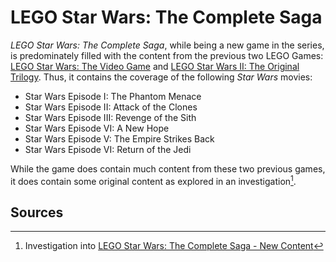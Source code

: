 # LEGO Star Wars: The Complete Saga

*LEGO Star Wars: The Complete Saga*, while being a new game in the series, is predominately filled with the content from the previous two LEGO Games: [LEGO Star Wars: The Video Game] and [LEGO Star Wars II: The Original Trilogy]. Thus, it contains the coverage of the following *Star Wars* movies:

- Star Wars Episode I: The Phantom Menace
- Star Wars Episode II: Attack of the Clones
- Star Wars Episode III: Revenge of the Sith
- Star Wars Episode VI: A New Hope
- Star Wars Episode V: The Empire Strikes Back
- Star Wars Episode VI: Return of the Jedi

While the game does contain much content from these two previous games, it does contain some original content as explored in an investigation[^investigation_lego_star_wars_tsc_new_content].

## Sources

[^investigation_lego_star_wars_tsc_new_content]: Investigation into [LEGO Star Wars: The Complete Saga - New Content](../investigations/lego-star-wars-tcs/new-content.md)

<!-- games -->
[LEGO Star Wars: The Video Game]: ./lego-star-wars-i.md
[LEGO Star Wars II: The Original Trilogy]: ./lego-star-wars-ii.md